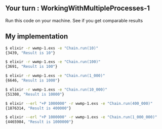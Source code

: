 ## Your turn : WorkingWithMultipleProcesses-1

Run this code on your machine. See if you get comparable results

## My implementation
```bash
$ elixir -r wwmp-1.exs -e "Chain.run(10)"
{3439, "Result is 10"}

$ elixir -r wwmp-1.exs -e "Chain.run(100)"
{3691, "Result is 100"}

$ elixir -r wwmp-1.exs -e "Chain.run(1_000)"
{6646, "Result is 1000"}

$ elixir -r wwmp-1.exs -e "Chain.run(10_000)"
{51308, "Result is 10000"}

$ elixir --erl "+P 1000000" -r wwmp-1.exs -e "Chain.run(400_000)"
{1876314, "Result is 400000"}

$ elixir --erl "+P 1000000" -r wwmp-1.exs -e "Chain.run(1_000_000)"
{4465984, "Result is 1000000"}
```
